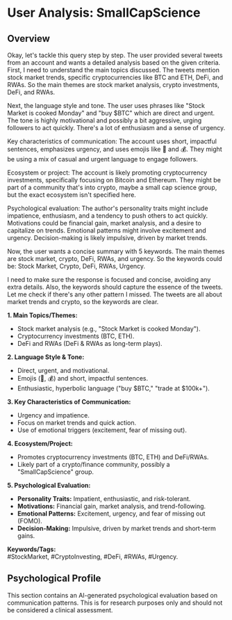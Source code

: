 # User Analysis: SmallCapScience

## Overview

<think>
Okay, let's tackle this query step by step. The user provided several tweets from an account and wants a detailed analysis based on the given criteria. First, I need to understand the main topics discussed. The tweets mention stock market trends, specific cryptocurrencies like BTC and ETH, DeFi, and RWAs. So the main themes are stock market analysis, crypto investments, DeFi, and RWAs.

Next, the language style and tone. The user uses phrases like "Stock Market is cooked Monday" and "buy $BTC" which are direct and urgent. The tone is highly motivational and possibly a bit aggressive, urging followers to act quickly. There's a lot of enthusiasm and a sense of urgency.

Key characteristics of communication: The account uses short, impactful sentences, emphasizes urgency, and uses emojis like 👀 and 💰. They might be using a mix of casual and urgent language to engage followers.

Ecosystem or project: The account is likely promoting cryptocurrency investments, specifically focusing on Bitcoin and Ethereum. They might be part of a community that's into crypto, maybe a small cap science group, but the exact ecosystem isn't specified here.

Psychological evaluation: The author's personality traits might include impatience, enthusiasm, and a tendency to push others to act quickly. Motivations could be financial gain, market analysis, and a desire to capitalize on trends. Emotional patterns might involve excitement and urgency. Decision-making is likely impulsive, driven by market trends.

Now, the user wants a concise summary with 5 keywords. The main themes are stock market, crypto, DeFi, RWAs, and urgency. So the keywords could be: Stock Market, Crypto, DeFi, RWAs, Urgency.

I need to make sure the response is focused and concise, avoiding any extra details. Also, the keywords should capture the essence of the tweets. Let me check if there's any other pattern I missed. The tweets are all about market trends and crypto, so the keywords are clear.
</think>

**1. Main Topics/Themes:**  
- Stock market analysis (e.g., "Stock Market is cooked Monday").  
- Cryptocurrency investments (BTC, ETH).  
- DeFi and RWAs (DeFi & RWAs as long-term plays).  

**2. Language Style & Tone:**  
- Direct, urgent, and motivational.  
- Emojis (👀, 💰) and short, impactful sentences.  
- Enthusiastic, hyperbolic language ("buy $BTC," "trade at $100k+").  

**3. Key Characteristics of Communication:**  
- Urgency and impatience.  
- Focus on market trends and quick action.  
- Use of emotional triggers (excitement, fear of missing out).  

**4. Ecosystem/Project:**  
- Promotes cryptocurrency investments (BTC, ETH) and DeFi/RWAs.  
- Likely part of a crypto/finance community, possibly a "SmallCapScience" group.  

**5. Psychological Evaluation:**  
- **Personality Traits:** Impatient, enthusiastic, and risk-tolerant.  
- **Motivations:** Financial gain, market analysis, and trend-following.  
- **Emotional Patterns:** Excitement, urgency, and fear of missing out (FOMO).  
- **Decision-Making:** Impulsive, driven by market trends and short-term gains.  

**Keywords/Tags:**  
#StockMarket, #CryptoInvesting, #DeFi, #RWAs, #Urgency.

## Psychological Profile

This section contains an AI-generated psychological evaluation based on communication patterns. This is for research purposes only and should not be considered a clinical assessment.